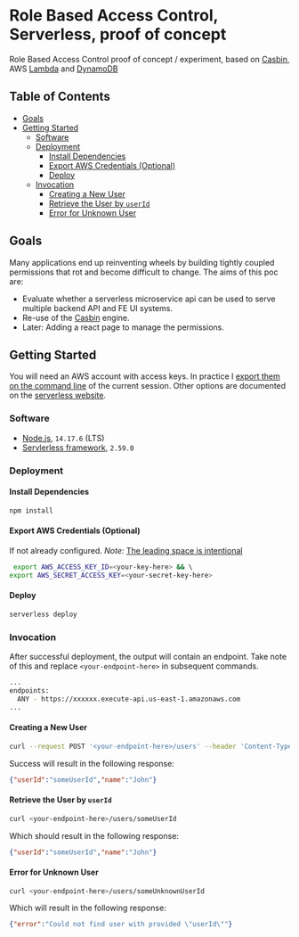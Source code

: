 # Role Based Access Control, Serverless, proof of concept <!-- omit in toc -->

Role Based Access Control proof of concept / experiment, based on [Casbin](https://casbin.org/), AWS [Lambda](https://aws.amazon.com/lambda/) and [DynamoDB](https://aws.amazon.com/dynamodb/)

## Table of Contents  <!-- omit in toc -->

- [Goals](#goals)
- [Getting Started](#getting-started)
  - [Software](#software)
  - [Deployment](#deployment)
    - [Install Dependencies](#install-dependencies)
    - [Export AWS Credentials (Optional)](#export-aws-credentials-optional)
    - [Deploy](#deploy)
  - [Invocation](#invocation)
    - [Creating a New User](#creating-a-new-user)
    - [Retrieve the User by `userId`](#retrieve-the-user-by-userid)
    - [Error for Unknown User](#error-for-unknown-user)

## Goals

Many applications end up reinventing wheels by building tightly coupled permissions that rot and become difficult to change. The aims of this poc are:

- Evaluate whether a serverless microservice api can be used to serve multiple backend API and FE UI systems.
- Re-use of the [Casbin](https://casbin.org/) engine.
- Later: Adding a react page to manage the permissions.

## Getting Started

You will need an AWS account with access keys. In practice I [export them on the command line](#export-aws-credentials-optional) of the current session. Other options are documented on the [serverless website](https://www.serverless.com/framework/docs/providers/aws/guide/credentials/).

### Software

- [Node.js](https://nodejs.org/en/), `14.17.6` (LTS)
- [Servlerless framework](https://www.serverless.com/), `2.59.0`

### Deployment

#### Install Dependencies

```bash
npm install
```

#### Export AWS Credentials (Optional)

If not already configured. _Note:_ [The leading space is intentional](https://stackoverflow.com/questions/6475524/do-i-prevent-commands-from-showing-up-in-bash-history)

```bash
 export AWS_ACCESS_KEY_ID=<your-key-here> && \ 
export AWS_SECRET_ACCESS_KEY=<your-secret-key-here>
```

#### Deploy

```bash
serverless deploy
```

### Invocation

After successful deployment, the output will contain an endpoint. Take note of this and replace `<your-endpoint-here>` in subsequent commands.

```bash
...
endpoints:
  ANY - https://xxxxxx.execute-api.us-east-1.amazonaws.com
...
```

#### Creating a New User

```bash
curl --request POST '<your-endpoint-here>/users' --header 'Content-Type: application/json' --data-raw {"name": "John", "userId": "someUserId"}'
```

Success will result in the following response:

```json
{"userId":"someUserId","name":"John"}
```

#### Retrieve the User by `userId`

 ```bash
 curl <your-endpoint-here>/users/someUserId
 ```

Which should result in the following response:

```json
{"userId":"someUserId","name":"John"}
```

#### Error for Unknown User

 ```bash
 curl <your-endpoint-here>/users/someUnknownUserId
 ```

 Which will result in the following response:

 ```json
 {"error":"Could not find user with provided \"userId\""}
 ```

